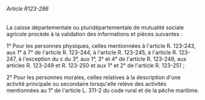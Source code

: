 ###### Article R123-286

La caisse départementale ou pluridépartementale de mutualité sociale agricole procède à la validation des informations et pièces suivantes :

1° Pour les personnes physiques, celles mentionnées à l'article R. 123-243, aux 1° à 7° de l'article R. 123-244, à l'article R. 123-245, à l'article R. 123-247, à l'exception du c du 3°, aux 1°, 3° et 4° de l'article R. 123-248, aux articles R. 123-249 et R. 123-250 et aux 1° et 2° de l'article R. 123-251 ;

2° Pour les personnes morales, celles relatives à la description d'une activité principale ou secondaire lorsqu'elle relève des activités mentionnées au 1° de l'article L. 311-2 du code rural et de la pêche maritime.

